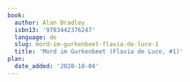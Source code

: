 ```yaml
---
book:
  author: Alan Bradley
  isbn13: '9783442376247'
  language: de
  slug: mord-im-gurkenbeet-flavia-de-luce-1
  title: 'Mord im Gurkenbeet (Flavia de Luce, #1)'
plan:
  date_added: '2020-10-04'
---
```

